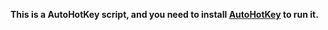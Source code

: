 **This is a AutoHotKey script, and you need to install [AutoHotKey](https://www.autohotkey.com/) to run it.**
